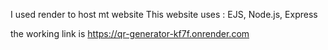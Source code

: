 I used render to host mt website
This website uses : EJS, Node.js, Express

the working link is https://qr-generator-kf7f.onrender.com
